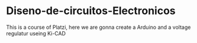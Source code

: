 # Diseno-de-circuitos-Electronicos
This is a course of Platzi, here we are gonna create a Arduino and a voltage regulatur useing Ki-CAD
